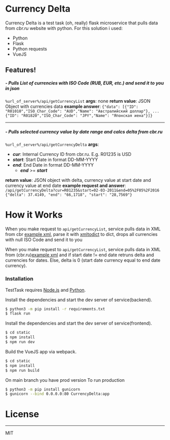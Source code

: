 # Currency Delta
Currency Delta is a test task (oh, really) flask microservice that pulls data from *cbr.ru* website with python. For this solution i used:
  
  - Python
  - Flask
  - Python requests
  - VueJS

## Features!
##### - Pulls List of currencies with ISO Code (RUB, EUR, etc.) and send it to you in json
```%url_of_server%/api/getCurrencyList```
**args**: none
**return value**: JSON Object with currencies data
**example answer**:
`{"data": [{"ID": "R01010","ISO_Char_Code": "AUD","Name": "Австралийский доллар"}, ... {"ID": "R01820","ISO_Char_Code": "JPY","Name": "Японская иена"}]}`
******
##### - Pulls selected currency value by date range and calcs delta from cbr.ru
```%url_of_server%/api/getCurrencyDelta```
**args**:
  - ***cur***: Internal Currency ID from cbr.ru. E.g. R01235 is USD
  - ***start***: Start Date in format DD-MM-YYYY 
  - ***end***: End Date in format DD-MM-YYYY 
    - ***end*** >= ***start***
   
  
**return value**: JSON object with delta, currency value at start date and currency value at end date
**example request and answer**:
```/api/getCurrencyDelta?cur=R01235&start=02-03-2011&end=05%2F05%2F2016``` 
```{"delta": 37.4149, "end": "66,1718", "start": "28,7569"}```


# How it Works
When you make request to ```api/getCurrencyList```, service pulls data in XML from cbr [example xml](http://www.cbr.ru/scripts/XML_val.asp?d=0), parse it with [xmltodict](https://pypi.org/project/xmltodict/) to dict, drops all currencies with null ISO Code and send it to you

When you make request to ```api/getCurrencyList```, service pulls data in XML from (cbr.ru)[example xml](http://www.cbr.ru/scripts/XML_dynamic.asp?date_req1=02/03/2001&date_req2=14/03/2001&VAL_NM_RQ=R01235) and if start date != end date retruns delta and currencies for dates. Else, delta is 0 (start date currency equal to end date currency).


### Installation
TestTask requires [Node.js](https://nodejs.org/) and [Python](https://www.python.org).

Install the dependencies and start the dev server of service(backend).
```bash
$ python3 -m pip install -r requirements.txt
$ flask run
```
Install the dependencies and start the dev server of service(frontend).
```bash
$ cd static
$ npm install
$ npm run dev
```
Build the VueJS app via webpack.
```bash
$ cd static
$ npm install
$ npm run build
```

On main branch you have prod version
To run production
```bash
$ python3 -m pip install gunicorn
$ gunicorn --bind 0.0.0.0:80 CurrencyDelta:app
```

# License
----

MIT
